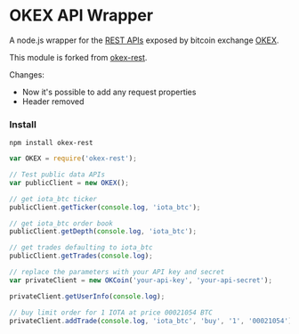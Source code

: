 # OKEX  API Wrapper


A node.js wrapper for the [REST APIs](hhttps://www.okex.com/rest_api.html) exposed by bitcoin exchange [OKEX](https://www.okex.com).

This module is forked from [okex-rest](https://github.com/devmanio/okex-rest).

Changes:

- Now it's possible to add any request properties
- Header removed

### Install

`npm install okex-rest`

```js
var OKEX = require('okex-rest');

// Test public data APIs
var publicClient = new OKEX();

// get iota_btc ticker
publicClient.getTicker(console.log, 'iota_btc');

// get iota_btc order book
publicClient.getDepth(console.log, 'iota_btc');

// get trades defaulting to iota_btc
publicClient.getTrades(console.log);

// replace the parameters with your API key and secret
var privateClient = new OKCoin('your-api-key', 'your-api-secret');

privateClient.getUserInfo(console.log);

// buy limit order for 1 IOTA at price 00021054 BTC
privateClient.addTrade(console.log, 'iota_btc', 'buy', '1', '00021054');

```